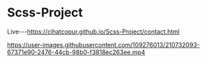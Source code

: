 # Scss-Project


Live---https://cihatcopur.github.io/Scss-Project/contact.html





https://user-images.githubusercontent.com/109276013/210732093-67371e90-2476-44cb-98b0-f3818ec263ee.mp4


